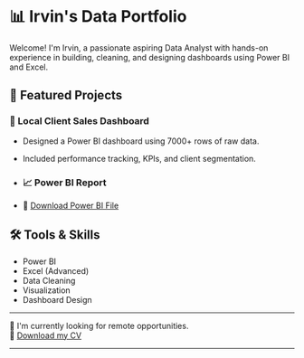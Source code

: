 # 📊 Irvin's Data Portfolio

Welcome! I'm Irvin, a passionate aspiring Data Analyst with hands-on experience in building, cleaning, and designing dashboards using Power BI and Excel.

## 💼 Featured Projects

### 🔹 Local Client Sales Dashboard
- Designed a Power BI dashboard using 7000+ rows of raw data.
- Included performance tracking, KPIs, and client segmentation.
- ### 📈 Power BI Report

- 🔗 [Download Power BI File](https://github.com/Irvyandl/Report-Portafolio/blob/main/SalesReportBI.pbix?raw=true)



## 🛠️ Tools & Skills
- Power BI
- Excel (Advanced)
- Data Cleaning
- Visualization
- Dashboard Design

---

💌 I'm currently looking for remote opportunities.  
📄 [Download my CV](https://drive.google.com/file/d/154tSUXWKbIm_BZ10fDUz7Sty8qeaMTVf/view?usp=sharing)

---
